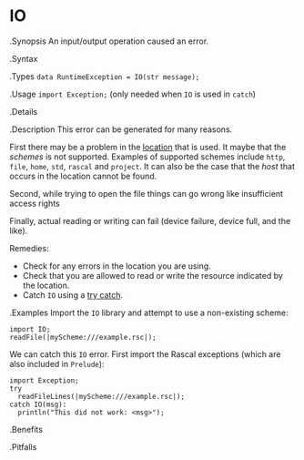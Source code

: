 # IO

.Synopsis
An input/output operation caused an error.

.Syntax

.Types
`data RuntimeException = IO(str message);`
       
.Usage
`import Exception;` (only needed when `IO` is used in `catch`)

.Details

.Description
This error can be generated for many reasons.

First there may be a problem in the [location]((Rascal:Values-Location)) that is used.
It maybe that the _schemes_ is not supported.
Examples of supported schemes include `http`, `file`, `home`, `std`, `rascal` and `project`.
It can also be the case that the _host_ that occurs in the location cannot be found.

Second, while trying to open the file things can go wrong like insufficient access rights

Finally, actual reading or writing can fail (device failure, device full, and the like).

Remedies:

*  Check for any errors in the location you are using.
*  Check that you are allowed to read or write the resource indicated by the location.
*  Catch `IO` using a [try catch]((Rascal:Statements-TryCatch)).

.Examples
Import the `IO` library and attempt to use a non-existing scheme:
```rascal-shell,error
import IO;
readFile(|myScheme:///example.rsc|);
```
We can catch this `IO` error. First import the Rascal exceptions (which are also included in `Prelude`):
```rascal-shell,continue,error
import Exception;
try 
  readFileLines(|myScheme:///example.rsc|); 
catch IO(msg): 
  println("This did not work: <msg>");
```

.Benefits

.Pitfalls

